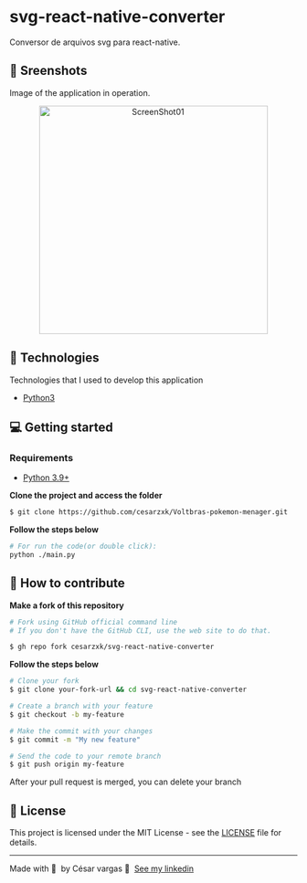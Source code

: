 # svg-react-native-converter
 Conversor de arquivos svg para react-native.
 
 ## 📸 Sreenshots

Image of the application in operation.

<p align="center">
  <img alt="ScreenShot01" src="https://user-images.githubusercontent.com/43748428/131182977-56df6f72-1f13-40ca-9968-583ccfb3626d.png" width="400px">
</p>
 
## 🚀 Technologies

Technologies that I used to develop this application

- [Python3](https://www.python.org/)

## 💻 Getting started

### Requirements

- [Python 3.9+](https://www.python.org/)

**Clone the project and access the folder**

```bash
$ git clone https://github.com/cesarzxk/Voltbras-pokemon-menager.git
```

**Follow the steps below**

```bash
# For run the code(or double click):
python ./main.py
```

## 🤔 How to contribute

**Make a fork of this repository**

```bash
# Fork using GitHub official command line
# If you don't have the GitHub CLI, use the web site to do that.

$ gh repo fork cesarzxk/svg-react-native-converter

```

**Follow the steps below**

```bash
# Clone your fork
$ git clone your-fork-url && cd svg-react-native-converter

# Create a branch with your feature
$ git checkout -b my-feature

# Make the commit with your changes
$ git commit -m "My new feature"

# Send the code to your remote branch
$ git push origin my-feature
```

After your pull request is merged, you can delete your branch

## 📝 License

This project is licensed under the MIT License - see the [LICENSE](LICENSE) file for details.

---

Made with 💜 &nbsp;by César vargas 👋 &nbsp;[See my linkedin](https://www.linkedin.com/in/cs-vargas/)

